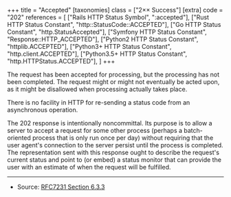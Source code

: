 +++
title = "Accepted"
[taxonomies]
class = ["2&times;&times; Success"]
[extra]
code = "202"
references = [
    ["Rails HTTP Status Symbol", ":accepted"],
    ["Rust HTTP Status Constant", "http::StatusCode::ACCEPTED"],
    ["Go HTTP Status Constant", "http.StatusAccepted"],
    ["Symfony HTTP Status Constant", "Response::HTTP_ACCEPTED"],
    ["Python2 HTTP Status Constant", "httplib.ACCEPTED"],
    ["Python3+ HTTP Status Constant", "http.client.ACCEPTED"],
    ["Python3.5+ HTTP Status Constant", "http.HTTPStatus.ACCEPTED"],
]
+++

The request has been accepted for processing, but the processing has not been
completed. The request might or might not eventually be acted upon, as it might
be disallowed when processing actually takes place.

There is no facility in HTTP for re-sending a status code from an asynchronous
operation.

The 202 response is intentionally noncommittal. Its purpose is to allow a server to accept a request for some other process (perhaps a batch-oriented process that is only run once per day) without requiring that the user agent's connection to the server persist until the process is completed. The representation sent with this response ought to describe the request's current status and point to (or embed) a status monitor that can provide the user with an estimate of when the request will be fulfilled.

---

* Source: [RFC7231 Section 6.3.3][1]

[1]: <http://tools.ietf.org/html/rfc7231#section-6.3.3>
